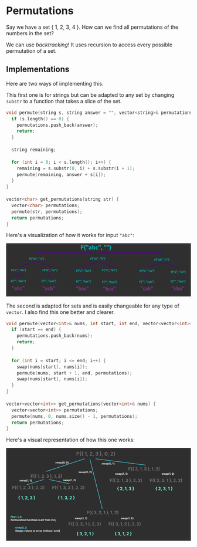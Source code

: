 # Permutations

Say we have a set { 1, 2, 3, 4 }. How can we find all permutations of the numbers in the set?

We can use *backtracking*! It uses recursion to access every possible permutation of a set.

## Implementations

Here are two ways of implementing this.

This first one is for strings but can be adapted to any set by changing `substr` to a function that takes a slice of the set.

```cpp
void permute(string s, string answer = "", vector<string>& permutations) {
  if (s.length() == 0) {
    permutations.push_back(answer);
    return;
  }

  string remaining;

  for (int i = 0; i < s.length(); i++) {
    remaining = s.substr(0, i) + s.substr(i + 1);
    permute(remaining, answer + s[i]);
  }
}

vector<char> get_permutations(string str) {
  vector<char> permutations;
  permute(str, permutations);
  return permutations;
}
```

Here's a visualization of how it works for input `"abc"`:

![State-space tree to find all permutations for input "abc"](../images/string_permutations.png)

The second is adapted for sets and is easily changeable for any type of `vector`. I also find this one better and clearer.

```cpp
void permute(vector<int>& nums, int start, int end, vector<vector<int>>& permutations) {
  if (start == end) {
    permutations.push_back(nums);
    return;
  }

  for (int i = start; i <= end; i++) {
    swap(nums[start], nums[i]);
    permute(nums, start + 1, end, permutations);
    swap(nums[start], nums[i]);
  }
}

vector<vector<int>> get_permutations(vector<int>& nums) {
  vector<vector<int>> permutations;
  permute(nums, 0, nums.size() - 1, permutations);
  return permutations;
}
```

Here's a visual representation of how this one works:

![State-space tree to find all permutations of for input { 1, 2, 3 }](../images/set_permutations.png)
